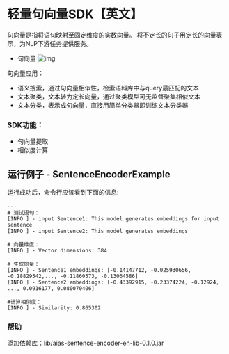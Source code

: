 # 轻量句向量SDK【英文】
句向量是指将语句映射至固定维度的实数向量。
将不定长的句子用定长的向量表示，为NLP下游任务提供服务。

- 句向量
![img](https://djl-model.oss-cn-hongkong.aliyuncs.com/AIAS/nlp_sdks/Universal-Sentence-Encoder.png)


句向量应用：
- 语义搜索，通过句向量相似性，检索语料库中与query最匹配的文本
- 文本聚类，文本转为定长向量，通过聚类模型可无监督聚集相似文本
- 文本分类，表示成句向量，直接用简单分类器即训练文本分类器

### SDK功能：
-  句向量提取
-  相似度计算

## 运行例子 - SentenceEncoderExample
运行成功后，命令行应该看到下面的信息:
```text
...
# 测试语句：
[INFO ] - input Sentence1: This model generates embeddings for input sentence
[INFO ] - input Sentence2: This model generates embeddings

# 向量维度：
[INFO ] - Vector dimensions: 384

# 生成向量：
[INFO ] - Sentence1 embeddings: [-0.14147712, -0.025930656, -0.18829542,..., -0.11860573, -0.13064586]
[INFO ] - Sentence2 embeddings: [-0.43392915, -0.23374224, -0.12924, ..., 0.0916177, 0.080070406]

#计算相似度：
[INFO ] - Similarity: 0.865302

```

### 帮助 
添加依赖库：lib/aias-sentence-encoder-en-lib-0.1.0.jar
